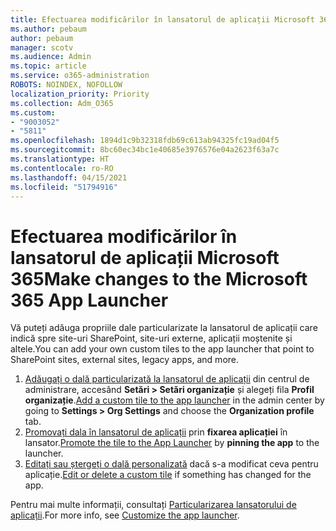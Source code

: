 ```yaml
---
title: Efectuarea modificărilor în lansatorul de aplicații Microsoft 365
ms.author: pebaum
author: pebaum
manager: scotv
ms.audience: Admin
ms.topic: article
ms.service: o365-administration
ROBOTS: NOINDEX, NOFOLLOW
localization_priority: Priority
ms.collection: Adm_O365
ms.custom:
- "9003052"
- "5811"
ms.openlocfilehash: 1894d1c9b32318fdb69c613ab94325fc19ad04f5
ms.sourcegitcommit: 8bc60ec34bc1e40685e3976576e04a2623f63a7c
ms.translationtype: HT
ms.contentlocale: ro-RO
ms.lasthandoff: 04/15/2021
ms.locfileid: "51794916"
---
```

# <a name="make-changes-to-the-microsoft-365-app-launcher"></a><span data-ttu-id="eda8b-102">Efectuarea modificărilor în lansatorul de aplicații Microsoft 365</span><span class="sxs-lookup"><span data-stu-id="eda8b-102">Make changes to the Microsoft 365 App Launcher</span></span>

<span data-ttu-id="eda8b-103">Vă puteți adăuga propriile dale particularizate la lansatorul de aplicații care indică spre site-uri SharePoint, site-uri externe, aplicații moștenite și altele.</span><span class="sxs-lookup"><span data-stu-id="eda8b-103">You can add your own custom tiles to the app launcher that point to SharePoint sites, external sites, legacy apps, and more.</span></span>

1. <span data-ttu-id="eda8b-104">[Adăugați o dală particularizată la lansatorul de aplicații](https://docs.microsoft.com/microsoft-365/admin/manage/customize-the-app-launcher) din centrul de administrare, accesând **Setări > Setări organizație** și alegeți fila  **Profil organizație**.</span><span class="sxs-lookup"><span data-stu-id="eda8b-104">[Add a custom tile to the app launcher](https://docs.microsoft.com/microsoft-365/admin/manage/customize-the-app-launcher) in the admin center by going to  **Settings > Org Settings**  and choose the  **Organization profile** tab.</span></span>
2. <span data-ttu-id="eda8b-105">[Promovați dala în lansatorul de aplicații](https://docs.microsoft.com/microsoft-365/admin/manage/customize-the-app-launcher#promote-the-tile-to-app-launcher) prin **fixarea aplicației** în lansator.</span><span class="sxs-lookup"><span data-stu-id="eda8b-105">[Promote the tile to the App Launcher](https://docs.microsoft.com/microsoft-365/admin/manage/customize-the-app-launcher#promote-the-tile-to-app-launcher) by **pinning the app** to the launcher.</span></span>
3. <span data-ttu-id="eda8b-106">[Editați sau ștergeți o dală personalizată](https://docs.microsoft.com/microsoft-365/admin/manage/customize-the-app-launcher#edit-or-delete-a-custom-tile) dacă s-a modificat ceva pentru aplicație.</span><span class="sxs-lookup"><span data-stu-id="eda8b-106">[Edit or delete a custom tile](https://docs.microsoft.com/microsoft-365/admin/manage/customize-the-app-launcher#edit-or-delete-a-custom-tile) if something has changed for the app.</span></span>

<span data-ttu-id="eda8b-107">Pentru mai multe informații, consultați [Particularizarea lansatorului de aplicații](https://docs.microsoft.com/microsoft-365/admin/manage/customize-the-app-launcher).</span><span class="sxs-lookup"><span data-stu-id="eda8b-107">For more info, see [Customize the app launcher](https://docs.microsoft.com/microsoft-365/admin/manage/customize-the-app-launcher).</span></span>
